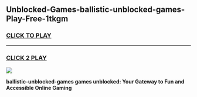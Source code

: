 
## Unblocked-Games-ballistic-unblocked-games-Play-Free-1tkgm
<h3>
<a href="https://premium76.site?title=ballistic-unblocked-games&ref=23A">CLICK TO PLAY</a></h3>
<hr>

<h3>
<a href="https://premium76.site?title=ballistic-unblocked-games&ref=23A">CLICK 2 PLAY</a>
  
</h3>

<a href="https://premium76.site?title=ballistic-unblocked-games&ref=23A"><img src="https://clearcache.store/games.png"></a>


**ballistic-unblocked-games games unblocked: Your Gateway to Fun and Accessible Online Gaming**
